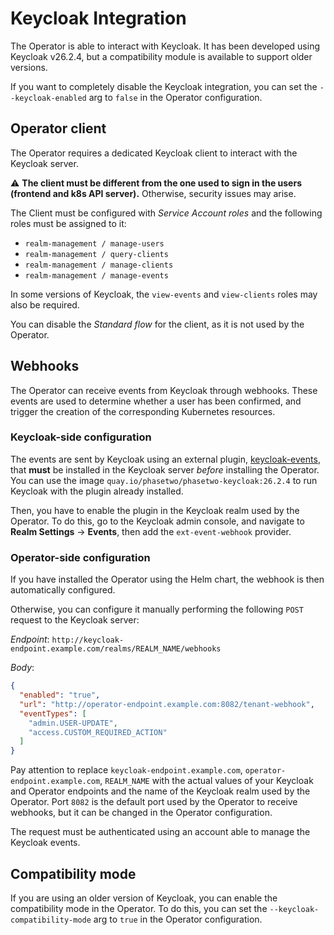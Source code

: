 # Keycloak Integration

The Operator is able to interact with Keycloak.
It has been developed using Keycloak v26.2.4, but a compatibility module is available to support older versions.

If you want to completely disable the Keycloak integration, you can set the `--keycloak-enabled` arg to `false` in the Operator configuration.

## Operator client

The Operator requires a dedicated Keycloak client to interact with the Keycloak server.

⚠️ **The client must be different from the one used to sign in the users (frontend and k8s API server).**
Otherwise, security issues may arise.

The Client must be configured with _Service Account roles_ and the following roles must be assigned to it:

- `realm-management / manage-users`
- `realm-management / query-clients`
- `realm-management / manage-clients`
- `realm-management / manage-events`

In some versions of Keycloak, the `view-events` and `view-clients` roles may also be required.

You can disable the _Standard flow_ for the client, as it is not used by the Operator.

## Webhooks

The Operator can receive events from Keycloak through webhooks.
These events are used to determine whether a user has been confirmed, and trigger the creation of the corresponding Kubernetes resources.

### Keycloak-side configuration

The events are sent by Keycloak using an external plugin, [keycloak-events](https://github.com/p2-inc/keycloak-events), that **must** be installed in the Keycloak server _before_ installing the Operator.
You can use the image `quay.io/phasetwo/phasetwo-keycloak:26.2.4` to run Keycloak with the plugin already installed.

Then, you have to enable the plugin in the Keycloak realm used by the Operator.
To do this, go to the Keycloak admin console, and navigate to **Realm Settings** -> **Events**, then add the `ext-event-webhook` provider.

### Operator-side configuration

If you have installed the Operator using the Helm chart, the webhook is then automatically configured.

Otherwise, you can configure it manually performing the following `POST` request to the Keycloak server:

_Endpoint_: `http://keycloak-endpoint.example.com/realms/REALM_NAME/webhooks`

_Body_:
```json
{
  "enabled": "true",
  "url": "http://operator-endpoint.example.com:8082/tenant-webhook",
  "eventTypes": [
    "admin.USER-UPDATE",
    "access.CUSTOM_REQUIRED_ACTION"
  ]
}
```

Pay attention to replace `keycloak-endpoint.example.com`, `operator-endpoint.example.com`, `REALM_NAME` with the actual values of your Keycloak and Operator endpoints and the name of the Keycloak realm used by the Operator.
Port `8082` is the default port used by the Operator to receive webhooks, but it can be changed in the Operator configuration.

The request must be authenticated using an account able to manage the Keycloak events.

## Compatibility mode

If you are using an older version of Keycloak, you can enable the compatibility mode in the Operator.
To do this, you can set the `--keycloak-compatibility-mode` arg to `true` in the Operator configuration.
